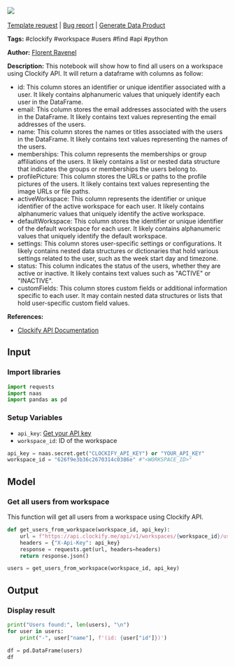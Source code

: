 <a href="https://app.naas.ai/user-redirect/naas/downloader?url=https://raw.githubusercontent.com/jupyter-naas/awesome-notebooks/master/Clockify/Clockify_Find_all_users_on_workspace.ipynb" target="_parent"><img src="https://naasai-public.s3.eu-west-3.amazonaws.com/open_in_naas.svg"/></a><br><br><a href="https://github.com/jupyter-naas/awesome-notebooks/issues/new?assignees=&labels=&template=template-request.md&title=Tool+-+Action+of+the+notebook+">Template request</a> | <a href="https://github.com/jupyter-naas/awesome-notebooks/issues/new?assignees=&labels=bug&template=bug_report.md&title=Clockify+-+Find+all+users+on+workspace:+Error+short+description">Bug report</a> | <a href="https://app.naas.ai/user-redirect/naas/downloader?url=https://raw.githubusercontent.com/jupyter-naas/awesome-notebooks/master/Naas/Naas_Start_data_product.ipynb" target="_parent">Generate Data Product</a>

**Tags:** #clockify #workspace #users #find #api #python

**Author:** [Florent Ravenel](https://www.linkedin.com/in/florent-ravenel/)

**Description:** This notebook will show how to find all users on a workspace using Clockify API.
It will return a dataframe with columns as follow:
- id: This column stores an identifier or unique identifier associated with a user. It likely contains alphanumeric values that uniquely identify each user in the DataFrame.
- email: This column stores the email addresses associated with the users in the DataFrame. It likely contains text values representing the email addresses of the users.
- name: This column stores the names or titles associated with the users in the DataFrame. It likely contains text values representing the names of the users.
- memberships: This column represents the memberships or group affiliations of the users. It likely contains a list or nested data structure that indicates the groups or memberships the users belong to.
- profilePicture: This column stores the URLs or paths to the profile pictures of the users. It likely contains text values representing the image URLs or file paths.
- activeWorkspace: This column represents the identifier or unique identifier of the active workspace for each user. It likely contains alphanumeric values that uniquely identify the active workspace.
- defaultWorkspace: This column stores the identifier or unique identifier of the default workspace for each user. It likely contains alphanumeric values that uniquely identify the default workspace.
- settings: This column stores user-specific settings or configurations. It likely contains nested data structures or dictionaries that hold various settings related to the user, such as the week start day and timezone.
- status: This column indicates the status of the users, whether they are active or inactive. It likely contains text values such as "ACTIVE" or "INACTIVE".
- customFields: This column stores custom fields or additional information specific to each user. It may contain nested data structures or lists that hold user-specific custom field values.

**References:**
- [Clockify API Documentation](https://docs.clockify.me/#tag/User/operation/getUsersOfWorkspace)

## Input

### Import libraries


```python
import requests
import naas
import pandas as pd
```

### Setup Variables
- `api_key`: [Get your API key](https://clockify.me/user/settings)
- `workspace_id`: ID of the workspace


```python
api_key = naas.secret.get("CLOCKIFY_API_KEY") or "YOUR_API_KEY"
workspace_id = "626f9e3b36c2670314c0386e" #"<WORKSPACE_ID>"
```

## Model

### Get all users from workspace

This function will get all users from a workspace using Clockify API.


```python
def get_users_from_workspace(workspace_id, api_key):
    url = f"https://api.clockify.me/api/v1/workspaces/{workspace_id}/users"
    headers = {"X-Api-Key": api_key}
    response = requests.get(url, headers=headers)
    return response.json()

users = get_users_from_workspace(workspace_id, api_key)
```

## Output

### Display result


```python
print("Users found:", len(users), "\n")
for user in users:
    print("-", user["name"], f'(id: {user["id"]})')
    
df = pd.DataFrame(users)
df
```
